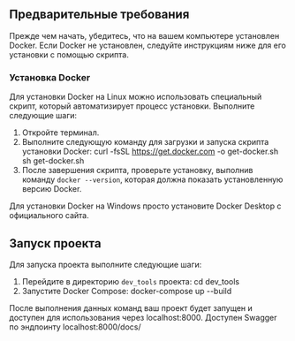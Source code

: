 
## Предварительные требования

Прежде чем начать, убедитесь, что на вашем компьютере установлен Docker. Если Docker не установлен, следуйте инструкциям ниже для его установки с помощью скрипта.

### Установка Docker

Для установки Docker на Linux можно использовать специальный скрипт, который автоматизирует процесс установки. Выполните следующие шаги:

  1. Откройте терминал.
  2. Выполните следующую команду для загрузки и запуска скрипта установки Docker:
  curl -fsSL https://get.docker.com -o get-docker.sh
  sh get-docker.sh
  3. После завершения скрипта, проверьте установку, выполнив команду `docker --version`, которая должна показать установленную версию Docker.

Для установки Docker на Windows просто установите Docker Desktop с официального сайта.

## Запуск проекта
Для запуска проекта выполните следующие шаги:

1. Перейдите в директорию `dev_tools` проекта:
cd dev_tools
2. Запустите Docker Compose:
docker-compose up --build

После выполнения данных команд ваш проект будет запущен и доступен для использования через localhost:8000.
Доступен Swagger по эндпоинту localhost:8000/docs/
